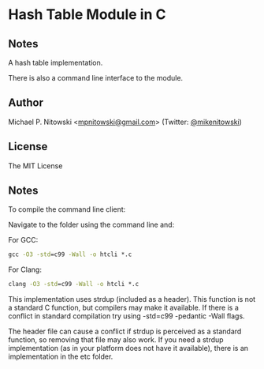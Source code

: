 # Hash Table Module in C

## Notes

A hash table implementation.

There is also a command line interface to the module.


## Author

Michael P. Nitowski <[mpnitowski@gmail.com](mailto:mpnitowski@gmail.com)> 
    (Twitter: [@mikenitowski](https://twitter.com/mikenitowski))
    
## License

The MIT License

## Notes

To compile the command line client:

Navigate to the folder using the command line and:

For GCC:

```cmd
gcc -O3 -std=c99 -Wall -o htcli *.c
```

For Clang:

```cmd
clang -O3 -std=c99 -Wall -o htcli *.c
```

This implementation uses strdup (included as a header). 
This function is not a standard C function, but compilers may make it 
available. If there is a conflict in standard compilation try using 
-std=c99 -pedantic -Wall flags.

The header file can cause a conflict if strdup is perceived
as a standard function, so removing that file may also work. 
If you need a strdup implementation (as in your platform does not have it 
available), there is an implementation in the etc folder.
